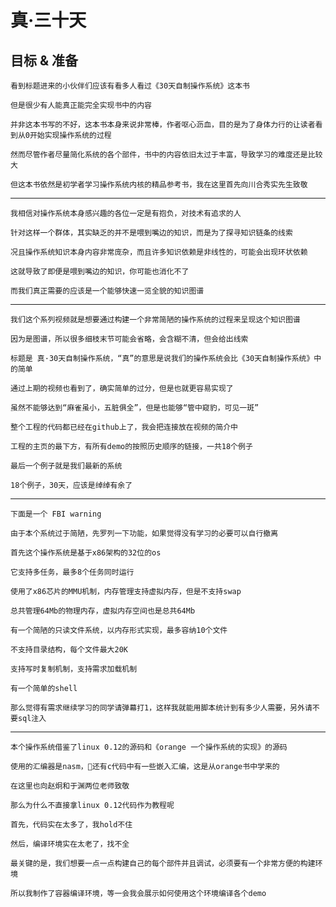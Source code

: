 # 真·三十天
## 目标 & 准备

    看到标题进来的小伙伴们应该有看多人看过《30天自制操作系统》这本书

    但是很少有人能真正能完全实现书中的内容

    并非这本书写的不好，这本书本身来说非常棒，作者呕心沥血，目的是为了身体力行的让读者看到从0开始实现操作系统的过程

    然而尽管作者尽量简化系统的各个部件，书中的内容依旧太过于丰富，导致学习的难度还是比较大

    但这本书依然是初学者学习操作系统内核的精品参考书，我在这里首先向川合秀实先生致敬

----

    我相信对操作系统本身感兴趣的各位一定是有抱负，对技术有追求的人

    针对这样一个群体，其实缺乏的并不是喂到嘴边的知识，而是为了探寻知识链条的线索

    况且操作系统知识本身内容非常庞杂，而且许多知识依赖是非线性的，可能会出现环状依赖

    这就导致了即便是喂到嘴边的知识，你可能也消化不了

    而我们真正需要的应该是一个能够快速一览全貌的知识图谱

----

    我们这个系列视频就是想要通过构建一个非常简陋的操作系统的过程来呈现这个知识图谱

    因为是图谱，所以很多细枝末节可能会省略，会含糊不清，但会给出线索

    标题是 真·30天自制操作系统，“真”的意思是说我们的操作系统会比《30天自制操作系统》中的简单

    通过上期的视频也看到了，确实简单的过分，但是也就更容易实现了

    虽然不能够达到“麻雀虽小，五脏俱全”，但是也能够“管中窥豹，可见一斑”

    整个工程的代码都已经在github上了，我会把连接放在视频的简介中

    工程的主页的最下方，有所有demo的按照历史顺序的链接，一共18个例子

    最后一个例子就是我们最新的系统

    18个例子，30天，应该是绰绰有余了

----

    下面是一个 FBI warning

    由于本个系统过于简陋，先罗列一下功能，如果觉得没有学习的必要可以自行撤离

    首先这个操作系统是基于x86架构的32位的os

    它支持多任务，最多8个任务同时运行

    使用了x86芯片的MMU机制，内存管理支持虚拟内存，但是不支持swap

    总共管理64Mb的物理内存，虚拟内存空间也是总共64Mb

    有一个简陋的只读文件系统，以内存形式实现，最多容纳10个文件

    不支持目录结构，每个文件最大20K

    支持写时复制机制，支持需求加载机制

    有一个简单的shell

    那么觉得有需求继续学习的同学请弹幕打1，这样我就能用脚本统计到有多少人需要，另外请不要sql注入

----

    本个操作系统借鉴了linux 0.12的源码和《orange 一个操作系统的实现》的源码
    
    使用的汇编器是nasm，还有c代码中有一些嵌入汇编，这是从orange书中学来的

    在这里也向赵炯和于渊两位老师致敬

    那么为什么不直接拿linux 0.12代码作为教程呢

    首先，代码实在太多了，我hold不住

    然后，编译环境实在太老了，找不全

    最关键的是，我们想要一点一点构建自己的每个部件并且调试，必须要有一个非常方便的构建环境

    所以我制作了容器编译环境，等一会我会展示如何使用这个环境编译各个demo

    